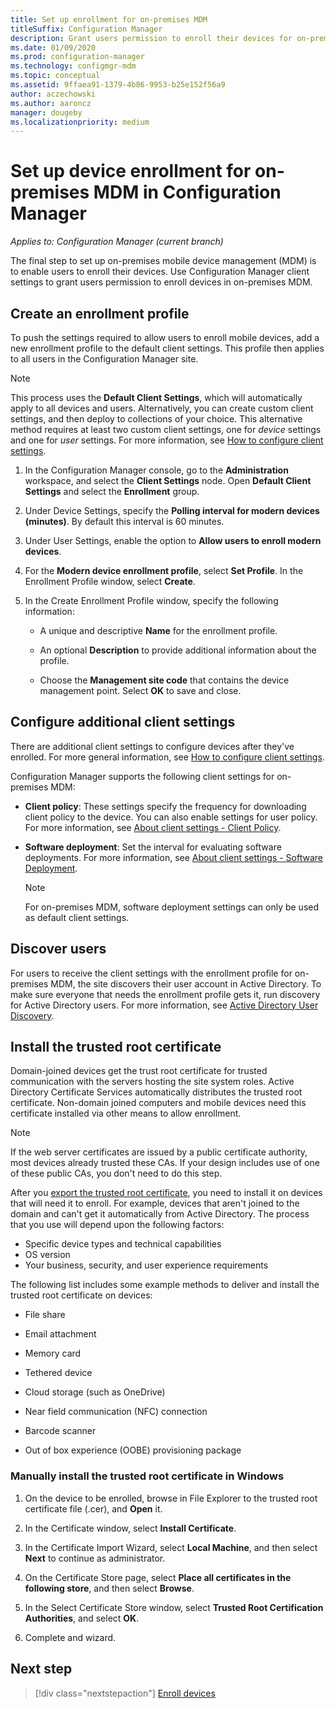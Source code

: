 ```yaml
---
title: Set up enrollment for on-premises MDM
titleSuffix: Configuration Manager
description: Grant users permission to enroll their devices for on-premises mobile device management (MDM) in Configuration Manager.
ms.date: 01/09/2020
ms.prod: configuration-manager
ms.technology: configmgr-mdm
ms.topic: conceptual
ms.assetid: 9ffaea91-1379-4b86-9953-b25e152f56a9
author: aczechowski
ms.author: aaroncz
manager: dougeby
ms.localizationpriority: medium
---
```


# Set up device enrollment for on-premises MDM in Configuration Manager

*Applies to: Configuration Manager (current branch)*

The final step to set up on-premises mobile device management (MDM) is to enable users to enroll their devices. Use Configuration Manager client settings to grant users permission to enroll devices in on-premises MDM.

## <a name="bkmk_createProf"></a> Create an enrollment profile

To push the settings required to allow users to enroll mobile devices, add a new enrollment profile to the default client settings. This profile then applies to all users in the Configuration Manager site.

> [!NOTE]
> This process uses the **Default Client Settings**, which will automatically apply to all devices and users. Alternatively, you can create custom client settings, and then deploy to collections of your choice. This alternative method requires at least two custom client settings, one for *device* settings and one for *user* settings. For more information, see [How to configure client settings](../../core/clients/deploy/configure-client-settings.md).

1. In the Configuration Manager console, go to the **Administration** workspace, and select the **Client Settings** node. Open **Default Client Settings** and select the **Enrollment** group.

1. Under Device Settings, specify the **Polling interval for modern devices (minutes)**. By default this interval is 60 minutes.

1. Under User Settings, enable the option to **Allow users to enroll modern devices**.

1. For the **Modern device enrollment profile**, select **Set Profile**. In the Enrollment Profile window, select **Create**.

1. In the Create Enrollment Profile window, specify the following information:

    - A unique and descriptive **Name** for the enrollment profile.

    - An optional **Description** to provide additional information about the profile.

    - Choose the **Management site code** that contains the device management point. Select **OK** to save and close.

## <a name="bkmk_addClient"></a> Configure additional client settings

There are additional client settings to configure devices after they've enrolled. For more general information, see [How to configure client settings](../../core/clients/deploy/configure-client-settings.md).

Configuration Manager supports the following client settings for on-premises MDM:

- **Client policy**: These settings specify the frequency for downloading client policy to the device. You can also enable settings for user policy. For more information, see [About client settings - Client Policy](../../core/clients/deploy/about-client-settings.md#client-policy).

- **Software deployment**: Set the interval for evaluating software deployments. For more information, see [About client settings - Software Deployment](../../core/clients/deploy/about-client-settings.md#software-deployment).

    > [!NOTE]
    > For on-premises MDM, software deployment settings can only be used as default client settings.

## <a name="bkmk_enableUsers"></a> Discover users

For users to receive the client settings with the enrollment profile for on-premises MDM, the site discovers their user account in Active Directory. To make sure everyone that needs the enrollment profile gets it, run discovery for Active Directory users. For more information, see [Active Directory User Discovery](../../core/servers/deploy/configure/about-discovery-methods.md#bkmk_aboutUser).

## <a name="bkmk_storeCert"></a> Install the trusted root certificate

Domain-joined devices get the trust root certificate for trusted communication with the servers hosting the site system roles. Active Directory Certificate Services automatically distributes the trusted root certificate. Non-domain joined computers and mobile devices need this certificate installed via other means to allow enrollment.

> [!NOTE]
> If the web server certificates are issued by a public certificate authority, most devices already trusted these CAs. If your design includes use of one of these public CAs, you don't need to do this step.

After you [export the trusted root certificate](set-up-certificates-on-premises-mdm.md#bkmk_exportCert), you need to install it on devices that will need it to enroll. For example, devices that aren't joined to the domain and can't get it automatically from Active Directory. The process that you use will depend upon the following factors:

- Specific device types and technical capabilities
- OS version
- Your business, security, and user experience requirements

The following list includes some example methods to deliver and install the trusted root certificate on devices:

- File share

- Email attachment

- Memory card

- Tethered device

- Cloud storage (such as OneDrive)

- Near field communication (NFC) connection

- Barcode scanner

- Out of box experience (OOBE) provisioning package

### Manually install the trusted root certificate in Windows

1. On the device to be enrolled, browse in File Explorer to the trusted root certificate file (.cer), and **Open** it.

1. In the Certificate window, select **Install Certificate**.

1. In the Certificate Import Wizard, select **Local Machine**, and then select **Next** to continue as administrator.

1. On the Certificate Store page, select **Place all certificates in the following store**, and then select **Browse**.

1. In the Select Certificate Store window, select **Trusted Root Certification Authorities**, and select **OK**.

1. Complete and wizard.

## Next step

> [!div class="nextstepaction"]
> [Enroll devices](../deploy-use/enroll-devices-on-premises-mdm.md)
